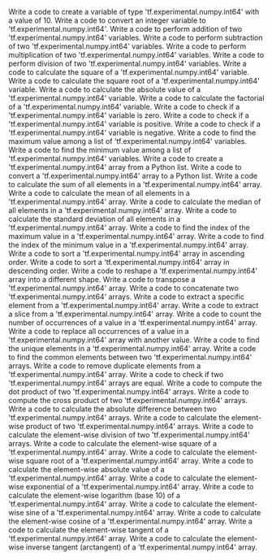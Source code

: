 Write a code to create a variable of type 'tf.experimental.numpy.int64' with a value of 10.
Write a code to convert an integer variable to 'tf.experimental.numpy.int64'.
Write a code to perform addition of two 'tf.experimental.numpy.int64' variables.
Write a code to perform subtraction of two 'tf.experimental.numpy.int64' variables.
Write a code to perform multiplication of two 'tf.experimental.numpy.int64' variables.
Write a code to perform division of two 'tf.experimental.numpy.int64' variables.
Write a code to calculate the square of a 'tf.experimental.numpy.int64' variable.
Write a code to calculate the square root of a 'tf.experimental.numpy.int64' variable.
Write a code to calculate the absolute value of a 'tf.experimental.numpy.int64' variable.
Write a code to calculate the factorial of a 'tf.experimental.numpy.int64' variable.
Write a code to check if a 'tf.experimental.numpy.int64' variable is zero.
Write a code to check if a 'tf.experimental.numpy.int64' variable is positive.
Write a code to check if a 'tf.experimental.numpy.int64' variable is negative.
Write a code to find the maximum value among a list of 'tf.experimental.numpy.int64' variables.
Write a code to find the minimum value among a list of 'tf.experimental.numpy.int64' variables.
Write a code to create a 'tf.experimental.numpy.int64' array from a Python list.
Write a code to convert a 'tf.experimental.numpy.int64' array to a Python list.
Write a code to calculate the sum of all elements in a 'tf.experimental.numpy.int64' array.
Write a code to calculate the mean of all elements in a 'tf.experimental.numpy.int64' array.
Write a code to calculate the median of all elements in a 'tf.experimental.numpy.int64' array.
Write a code to calculate the standard deviation of all elements in a 'tf.experimental.numpy.int64' array.
Write a code to find the index of the maximum value in a 'tf.experimental.numpy.int64' array.
Write a code to find the index of the minimum value in a 'tf.experimental.numpy.int64' array.
Write a code to sort a 'tf.experimental.numpy.int64' array in ascending order.
Write a code to sort a 'tf.experimental.numpy.int64' array in descending order.
Write a code to reshape a 'tf.experimental.numpy.int64' array into a different shape.
Write a code to transpose a 'tf.experimental.numpy.int64' array.
Write a code to concatenate two 'tf.experimental.numpy.int64' arrays.
Write a code to extract a specific element from a 'tf.experimental.numpy.int64' array.
Write a code to extract a slice from a 'tf.experimental.numpy.int64' array.
Write a code to count the number of occurrences of a value in a 'tf.experimental.numpy.int64' array.
Write a code to replace all occurrences of a value in a 'tf.experimental.numpy.int64' array with another value.
Write a code to find the unique elements in a 'tf.experimental.numpy.int64' array.
Write a code to find the common elements between two 'tf.experimental.numpy.int64' arrays.
Write a code to remove duplicate elements from a 'tf.experimental.numpy.int64' array.
Write a code to check if two 'tf.experimental.numpy.int64' arrays are equal.
Write a code to compute the dot product of two 'tf.experimental.numpy.int64' arrays.
Write a code to compute the cross product of two 'tf.experimental.numpy.int64' arrays.
Write a code to calculate the absolute difference between two 'tf.experimental.numpy.int64' arrays.
Write a code to calculate the element-wise product of two 'tf.experimental.numpy.int64' arrays.
Write a code to calculate the element-wise division of two 'tf.experimental.numpy.int64' arrays.
Write a code to calculate the element-wise square of a 'tf.experimental.numpy.int64' array.
Write a code to calculate the element-wise square root of a 'tf.experimental.numpy.int64' array.
Write a code to calculate the element-wise absolute value of a 'tf.experimental.numpy.int64' array.
Write a code to calculate the element-wise exponential of a 'tf.experimental.numpy.int64' array.
Write a code to calculate the element-wise logarithm (base 10) of a 'tf.experimental.numpy.int64' array.
Write a code to calculate the element-wise sine of a 'tf.experimental.numpy.int64' array.
Write a code to calculate the element-wise cosine of a 'tf.experimental.numpy.int64' array.
Write a code to calculate the element-wise tangent of a 'tf.experimental.numpy.int64' array.
Write a code to calculate the element-wise inverse tangent (arctangent) of a 'tf.experimental.numpy.int64' array.